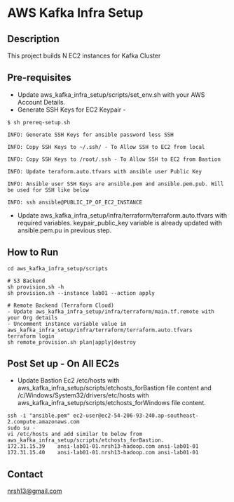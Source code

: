 # AWS Kafka Infra Setup
## Description

This project builds N EC2 instances for Kafka Cluster

## Pre-requisites
- Update aws_kafka_infra_setup/scripts/set_env.sh with your AWS Account Details.
- Generate SSH Keys for EC2 Keypair -
```
$ sh prereq-setup.sh

INFO: Generate SSH Keys for ansible password less SSH

INFO: Copy SSH Keys to ~/.ssh/ - To Allow SSH to EC2 from local

INFO: Copy SSH Keys to /root/.ssh - To Allow SSH to EC2 from Bastion

INFO: Update teraform.auto.tfvars with ansible user Public Key

INFO: Ansible user SSH Keys are ansible.pem and ansible.pem.pub. Will be used for SSH like below

INFO: ssh ansible@PUBLIC_IP_OF_EC2_INSTANCE
```
- Update aws_kafka_infra_setup/infra/terraform/terraform.auto.tfvars with required variables. keypair_public_key variable is already updated with ansible.pem.pu in previous step.

## How to Run 
```
cd aws_kafka_infra_setup/scripts

# S3 Backend
sh provision.sh -h
sh provision.sh --instance lab01 --action apply

# Remote Backend (Terraform Cloud)
- Update aws_kafka_infra_setup/infra/terraform/main.tf.remote with your Org details
- Uncomment instance variable value in aws_kafka_infra_setup/infra/terraform/terraform.auto.tfvars
terraform login
sh remote_provision.sh plan|apply|destroy
```

## Post Set up - On All EC2s
- Update Bastion Ec2 /etc/hosts with aws_kafka_infra_setup/scripts/etchosts_forBastion file content and /c/Windows/System32/drivers/etc/hosts with aws_kafka_infra_setup/scripts/etchosts_forWindows file content.
```
ssh -i "ansible.pem" ec2-user@ec2-54-206-93-240.ap-southeast-2.compute.amazonaws.com
sudo su -
vi /etc/hosts and add similar to below from aws_kafka_infra_setup/scripts/etchosts_forBastion.
172.31.15.39	ansi-lab01-01.nrsh13-hadoop.com	ansi-lab01-01
172.31.15.40	ansi-lab01-01.nrsh13-hadoop.com	ansi-lab01-01
```

## Contact
nrsh13@gmail.com
